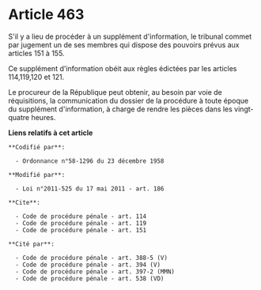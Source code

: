 # Article 463

S'il y a lieu de procéder à un supplément d'information, le tribunal commet par jugement un de ses membres qui dispose des
pouvoirs prévus aux articles 151 à 155. 

Ce supplément d'information obéit aux règles édictées par les articles 114,119,120 et 121. 

Le procureur de la République peut obtenir, au besoin par voie de réquisitions, la communication du dossier de la procédure à
toute époque du supplément d'information, à charge de rendre les pièces dans les vingt-quatre heures.

**Liens relatifs à cet article**

	**Codifié par**:

	  - Ordonnance n°58-1296 du 23 décembre 1958

	**Modifié par**:

	  - Loi n°2011-525 du 17 mai 2011 - art. 186

	**Cite**:

	  - Code de procédure pénale - art. 114
	  - Code de procédure pénale - art. 119
	  - Code de procédure pénale - art. 151

	**Cité par**:

	  - Code de procédure pénale - art. 388-5 (V)
	  - Code de procédure pénale - art. 394 (V)
	  - Code de procédure pénale - art. 397-2 (MMN)
	  - Code de procédure pénale - art. 538 (VD)
